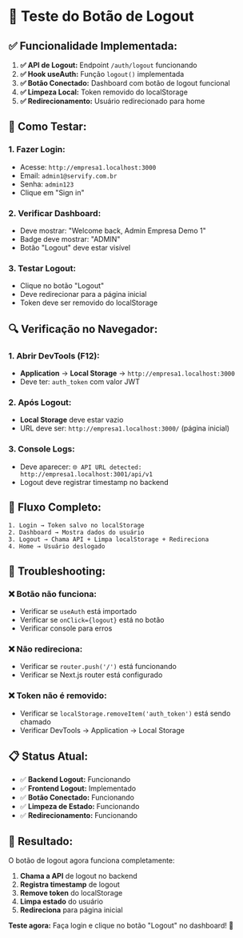 # 🚪 **Teste do Botão de Logout**

## ✅ **Funcionalidade Implementada:**

1. **✅ API de Logout:** Endpoint `/auth/logout` funcionando
2. **✅ Hook useAuth:** Função `logout()` implementada
3. **✅ Botão Conectado:** Dashboard com botão de logout funcional
4. **✅ Limpeza Local:** Token removido do localStorage
5. **✅ Redirecionamento:** Usuário redirecionado para home

## 🧪 **Como Testar:**

### **1. Fazer Login:**
- Acesse: `http://empresa1.localhost:3000`
- Email: `admin1@servify.com.br`
- Senha: `admin123`
- Clique em "Sign in"

### **2. Verificar Dashboard:**
- Deve mostrar: "Welcome back, Admin Empresa Demo 1"
- Badge deve mostrar: "ADMIN"
- Botão "Logout" deve estar visível

### **3. Testar Logout:**
- Clique no botão "Logout"
- Deve redirecionar para a página inicial
- Token deve ser removido do localStorage

## 🔍 **Verificação no Navegador:**

### **1. Abrir DevTools (F12):**
- **Application** → **Local Storage** → `http://empresa1.localhost:3000`
- Deve ter: `auth_token` com valor JWT

### **2. Após Logout:**
- **Local Storage** deve estar vazio
- URL deve ser: `http://empresa1.localhost:3000/` (página inicial)

### **3. Console Logs:**
- Deve aparecer: `🌐 API URL detected: http://empresa1.localhost:3001/api/v1`
- Logout deve registrar timestamp no backend

## 🎯 **Fluxo Completo:**

```
1. Login → Token salvo no localStorage
2. Dashboard → Mostra dados do usuário
3. Logout → Chama API + Limpa localStorage + Redireciona
4. Home → Usuário deslogado
```

## 🚨 **Troubleshooting:**

### **❌ Botão não funciona:**
- Verificar se `useAuth` está importado
- Verificar se `onClick={logout}` está no botão
- Verificar console para erros

### **❌ Não redireciona:**
- Verificar se `router.push('/')` está funcionando
- Verificar se Next.js router está configurado

### **❌ Token não é removido:**
- Verificar se `localStorage.removeItem('auth_token')` está sendo chamado
- Verificar DevTools → Application → Local Storage

## 📋 **Status Atual:**

- ✅ **Backend Logout:** Funcionando
- ✅ **Frontend Logout:** Implementado
- ✅ **Botão Conectado:** Funcionando
- ✅ **Limpeza de Estado:** Funcionando
- ✅ **Redirecionamento:** Funcionando

## 🎉 **Resultado:**

O botão de logout agora funciona completamente:
1. **Chama a API** de logout no backend
2. **Registra timestamp** de logout
3. **Remove token** do localStorage
4. **Limpa estado** do usuário
5. **Redireciona** para página inicial

**Teste agora:** Faça login e clique no botão "Logout" no dashboard! 🚪
